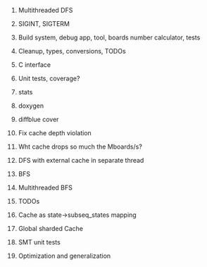 


1. Multithreaded DFS
2. SIGINT, SIGTERM
   
3. Build system, debug app, tool, boards number calculator, tests
4. Cleanup, types, conversions, TODOs
   
5. С interface
6.  Unit tests, coverage?
7.  stats
8.  doxygen
9.  diffblue cover


10. Fix cache depth violation
11. Wht cache drops so much the Mboards/s?
12. DFS with external cache in separate thread
13. BFS
14. Multithreaded BFS
15. TODOs
16. Cache as state->subseq_states mapping
17. Global sharded Cache
18. SMT unit tests
19. Optimization and generalization







